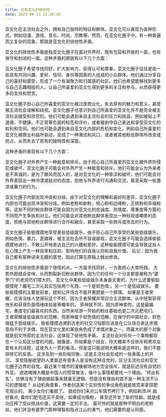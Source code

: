 ```yaml
---
title: 论亚文化的排他性
date: 2023-08-13 22:38:10
---
```


亚文化在主流社会之外，拥有自己独特的特征和群体。亚文化可以表现为各种形式，例如动漫、游戏、音乐、时尚、宗教等。然而，在亚文化圈子中，有一种普遍而又复杂的现象，那就是亚文化的排他性矛盾。

亚文化的排他性矛盾是指亚文化圈子在面对外界时，既有包容和开放的一面，也有保守和封闭的一面。这种矛盾的原因有以下几个方面：

亚文化圈子希望寻找同好，扩大影响力，获得认可和尊重。亚文化圈子往往是由一些具有共同兴趣、爱好、信仰、身份等因素的人组成的小众群体。他们通过分享自己的喜好和感受，形成了一个有凝聚力和归属感的社区。他们也希望能够找到更多与自己志趣相投的人，让自己所喜爱的亚文化得到更多的关注和参与，从而获得更多的支持和赞赏。

亚文化圈子担心自己所喜爱的亚文化被过度商业化，失去原有的魅力和意义，甚至被主流社会误解和歧视。亚文化圈子也意识到自己所喜爱的亚文化并不是完全被主流社会接受和欣赏的。他们可能会遇到来自主流社会的压力和挑战，例如被贴上不道德、不健康、不正常等负面的标签和评价，或者被剥夺自己表达和享受亚文化的权利和空间。他们也可能会遇到来自亚文化内部的危机和变化，例如自己所喜爱的亚文化被商业利益所驱动，变成了一种潮流和风口，或者被其他粉丝群体所改变或抢占，从而失去了原有的独特性和深度。

这种矛盾的表现有以下几个方面：

亚文化圈子对外界产生一种敌意和排斥。由于担心自己所喜爱的亚文化被外界所侵犯或破坏，亚文化圈子可能会对外界产生一种敌意和排斥。他们可能会认为外来者是不真诚的，是为了跟风而加入的，是对亚文化的一种亵渎和破坏。他们可能会对外界表现出一种冷漠或敌对的态度，拒绝与外界进行沟通和交流，甚至采取一些激进或暴力的行为。

亚文化圈子内部出现冲突和分歧。由于对亚文化的理解和喜好的差异，亚文化圈子内部也可能出现冲突和分歧。例如老粉和新粉，核心粉和边缘粉，正统粉和异端粉等。这些不同的粉丝群体可能会因为对亚文化的忠诚度、热情度、尊重度等方面的不同而产生争执和对立。他们可能会对其他粉丝群体表现出一种轻视或嘲笑的态度，拒绝与其他粉丝群体进行合作和融合，甚至采取一些排斥或攻击的行为。

亚文化圈子偷偷摸摸地享受某些低级娱乐。由于担心自己所享受的某些低级娱乐，例如色情、暴力、恶搞等，被主流社会所不容或鄙视，亚文化圈子可能会选择偷偷摸摸地进行，不敢公开地表达自己的兴趣和爱好。这种偷偷摸摸可能会导致这些人在心理上产生一种自卑和压抑，影响他们的自我认同和自我价值。
后记：因为我自己都有那种读来无趣的感觉，因此打算在原稿上做出修改。

亚文化的排他性矛盾是个很怪的点，一方面寻找同好，一方面担心大势所趋。
大势所趋就会变味，从而割裂新旧粉丝群体。因为它的任何一个分支都是被称为“婆罗门”的老资历们喂大的。
亚文化中某些低级娱乐本身是无害的，为什么还要偷偷摸摸呢？媚宅二次元其实包括两个东西，一个是软色情 。另一个是低级娱乐。
要偷偷摸摸的主要是前者，就和公开场合不能开黄腔是一个原理。
如果是王者荣耀，应该没啥人觉得玩这个不好。因为王者荣耀非常迎合主流群体。从中短暂获得快乐和获得负面情绪体验是等概率的。
原神就不同，因为原神卖肉，这是最媚宅，重度宅们最喜欢的东西。当然米哈游一开始的粉丝基础也是二次元肥宅们。
王者荣耀是低级娱乐的范畴，而原神属于软色情的范畴，在保守的中国社会，软色情猛于低级娱乐。
偷偷摸摸追溯到古老的社交习俗那应该是在公众场合表达求偶意向不利于求偶，现在亚文化里的某些角色成了求偶对象之一。而最大的那个对象就是前文所叙的主流社会，这体现了排他性矛盾。
主流社会对任何一个事物都存在一个认知区分度的问题。就像是，你如果是个妓女，你大概率不会排斥和男欢女爱有关的话题，这是外人一贯的看法。但是这只能说明大概率是这样的，我们不能排除它的反面。
这涉及到一些刻板印象，这是主流社会形成的一些表面上的共识。
享受隐秘欲望的人里面总有很多人是没有这种自觉的，区分主流社会和亚文化圈子边界的自觉。最近某个城市的漫展被场地方完全排斥，就是前述没有自觉的外显。
遮遮掩掩大概是中国人的惯常做法，做什么事情都要找一个理由。“师出有名”。仿佛没有了理由做起事来就毫无逻辑，但是没有理由何尝不是一种主流不认可的逻辑呢？
从动机角度看，作者创造某个实验性的争议角色就是故意来拿捏肥宅观众的。 
美少女你们看腻了。 就给你们来点公车情节拷打下，例如剃须JK 
画好看点, 看你们肥宅还买不卖账。如果成功吸粉， 甚至还开发了新的性癖。就是成功压榨了受众统战价值，这需要一定的手法。
最可怜的就是那种不明白的老粉丝，他们并没有婆罗门那种理智和指点江山的勇气，他们需要的是认同感。